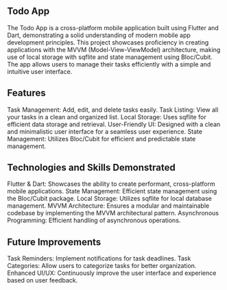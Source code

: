 ## Todo App

The Todo App is a cross-platform mobile application built using Flutter and Dart, demonstrating a solid understanding of modern mobile app development principles. This project showcases proficiency in creating applications with the MVVM (Model-View-ViewModel) architecture, making use of local storage with sqflite and state management using Bloc/Cubit. The app allows users to manage their tasks efficiently with a simple and intuitive user interface.

## Features

Task Management: Add, edit, and delete tasks easily.
Task Listing: View all your tasks in a clean and organized list.
Local Storage: Uses sqflite for efficient data storage and retrieval.
User-Friendly UI: Designed with a clean and minimalistic user interface for a seamless user experience.
State Management: Utilizes Bloc/Cubit for efficient and predictable state management.

## Technologies and Skills Demonstrated

Flutter & Dart: Showcases the ability to create performant, cross-platform mobile applications.
State Management: Efficient state management using the Bloc/Cubit package.
Local Storage: Utilizes sqflite for local database management.
MVVM Architecture: Ensures a modular and maintainable codebase by implementing the MVVM architectural pattern.
Asynchronous Programming: Efficient handling of asynchronous operations.

## Future Improvements

Task Reminders: Implement notifications for task deadlines.
Task Categories: Allow users to categorize tasks for better organization.
Enhanced UI/UX: Continuously improve the user interface and experience based on user feedback.

